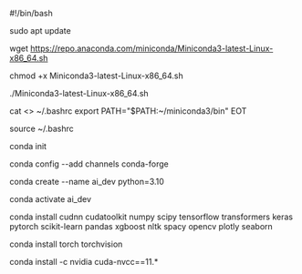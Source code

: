#!/bin/bash

sudo apt update

wget https://repo.anaconda.com/miniconda/Miniconda3-latest-Linux-x86_64.sh

chmod +x Miniconda3-latest-Linux-x86_64.sh

./Miniconda3-latest-Linux-x86_64.sh

cat <<EOT >> ~/.bashrc
export PATH="$PATH:~/miniconda3/bin"
EOT

source ~/.bashrc

conda init

conda config --add channels conda-forge

conda create --name ai_dev python=3.10

conda activate ai_dev

conda install cudnn cudatoolkit numpy scipy tensorflow transformers keras pytorch scikit-learn pandas xgboost nltk spacy opencv plotly seaborn

conda install torch torchvision

conda install -c nvidia cuda-nvcc==11.*